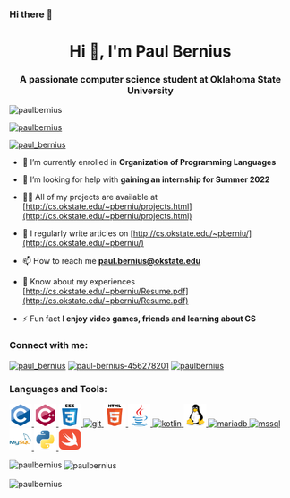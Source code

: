 ### Hi there 👋

<!--
**paulbernius/paulbernius** is a ✨ _special_ ✨ repository because its `README.md` (this file) appears on your GitHub profile.

Here are some ideas to get you started:

- 🔭 I’m currently working on ...
- 🌱 I’m currently learning ...
- 👯 I’m looking to collaborate on ...
- 🤔 I’m looking for help with ...
- 💬 Ask me about ...
- 📫 How to reach me: ...
- 😄 Pronouns: ...
- ⚡ Fun fact: ...
-->

<h1 align="center">Hi 👋, I'm Paul Bernius</h1>
<h3 align="center">A passionate computer science student at Oklahoma State University</h3>

<p align="left"> <img src="https://komarev.com/ghpvc/?username=paulbernius&label=Profile%20views&color=0e75b6&style=flat" alt="paulbernius" /> </p>

<p align="left"> <a href="https://github.com/ryo-ma/github-profile-trophy"><img src="https://github-profile-trophy.vercel.app/?username=paulbernius" alt="paulbernius" /></a> </p>

<p align="left"> <a href="https://twitter.com/paul_bernius" target="blank"><img src="https://img.shields.io/twitter/follow/paul_bernius?logo=twitter&style=for-the-badge" alt="paul_bernius" /></a> </p>

- 🌱 I’m currently enrolled in **Organization of Programming Languages**

- 🤝 I’m looking for help with **gaining an internship for Summer 2022**

- 👨‍💻 All of my projects are available at [http://cs.okstate.edu/~pberniu/projects.html](http://cs.okstate.edu/~pberniu/projects.html)

- 📝 I regularly write articles on [http://cs.okstate.edu/~pberniu/](http://cs.okstate.edu/~pberniu/)

- 📫 How to reach me **paul.bernius@okstate.edu**

- 📄 Know about my experiences [http://cs.okstate.edu/~pberniu/Resume.pdf](http://cs.okstate.edu/~pberniu/Resume.pdf)

- ⚡ Fun fact **I enjoy video games, friends and learning about CS**

<h3 align="left">Connect with me:</h3>
<p align="left">
<a href="https://twitter.com/paul_bernius" target="blank"><img align="center" src="https://raw.githubusercontent.com/rahuldkjain/github-profile-readme-generator/master/src/images/icons/Social/twitter.svg" alt="paul_bernius" height="30" width="40" /></a>
<a href="https://linkedin.com/in/paul-bernius-456278201" target="blank"><img align="center" src="https://raw.githubusercontent.com/rahuldkjain/github-profile-readme-generator/master/src/images/icons/Social/linked-in-alt.svg" alt="paul-bernius-456278201" height="30" width="40" /></a>
<a href="https://instagram.com/paulbernius" target="blank"><img align="center" src="https://raw.githubusercontent.com/rahuldkjain/github-profile-readme-generator/master/src/images/icons/Social/instagram.svg" alt="paulbernius" height="30" width="40" /></a>
</p>

<h3 align="left">Languages and Tools:</h3>
<p align="left"> <a href="https://www.cprogramming.com/" target="_blank" rel="noreferrer"> <img src="https://raw.githubusercontent.com/devicons/devicon/master/icons/c/c-original.svg" alt="c" width="40" height="40"/> </a> <a href="https://www.w3schools.com/cpp/" target="_blank" rel="noreferrer"> <img src="https://raw.githubusercontent.com/devicons/devicon/master/icons/cplusplus/cplusplus-original.svg" alt="cplusplus" width="40" height="40"/> </a> <a href="https://www.w3schools.com/css/" target="_blank" rel="noreferrer"> <img src="https://raw.githubusercontent.com/devicons/devicon/master/icons/css3/css3-original-wordmark.svg" alt="css3" width="40" height="40"/> </a> <a href="https://git-scm.com/" target="_blank" rel="noreferrer"> <img src="https://www.vectorlogo.zone/logos/git-scm/git-scm-icon.svg" alt="git" width="40" height="40"/> </a> <a href="https://www.w3.org/html/" target="_blank" rel="noreferrer"> <img src="https://raw.githubusercontent.com/devicons/devicon/master/icons/html5/html5-original-wordmark.svg" alt="html5" width="40" height="40"/> </a> <a href="https://www.java.com" target="_blank" rel="noreferrer"> <img src="https://raw.githubusercontent.com/devicons/devicon/master/icons/java/java-original.svg" alt="java" width="40" height="40"/> </a> <a href="https://kotlinlang.org" target="_blank" rel="noreferrer"> <img src="https://www.vectorlogo.zone/logos/kotlinlang/kotlinlang-icon.svg" alt="kotlin" width="40" height="40"/> </a> <a href="https://www.linux.org/" target="_blank" rel="noreferrer"> <img src="https://raw.githubusercontent.com/devicons/devicon/master/icons/linux/linux-original.svg" alt="linux" width="40" height="40"/> </a> <a href="https://mariadb.org/" target="_blank" rel="noreferrer"> <img src="https://www.vectorlogo.zone/logos/mariadb/mariadb-icon.svg" alt="mariadb" width="40" height="40"/> </a> <a href="https://www.microsoft.com/en-us/sql-server" target="_blank" rel="noreferrer"> <img src="https://www.svgrepo.com/show/303229/microsoft-sql-server-logo.svg" alt="mssql" width="40" height="40"/> </a> <a href="https://www.mysql.com/" target="_blank" rel="noreferrer"> <img src="https://raw.githubusercontent.com/devicons/devicon/master/icons/mysql/mysql-original-wordmark.svg" alt="mysql" width="40" height="40"/> </a> <a href="https://www.python.org" target="_blank" rel="noreferrer"> <img src="https://raw.githubusercontent.com/devicons/devicon/master/icons/python/python-original.svg" alt="python" width="40" height="40"/> </a> <a href="https://developer.apple.com/swift/" target="_blank" rel="noreferrer"> <img src="https://raw.githubusercontent.com/devicons/devicon/master/icons/swift/swift-original.svg" alt="swift" width="40" height="40"/> </a> </p>

<p><img align="left" src="https://github-readme-stats.vercel.app/api/top-langs?username=paulbernius&show_icons=true&locale=en&layout=compact" alt="paulbernius" /></p>

<p>&nbsp;<img align="center" src="https://github-readme-stats.vercel.app/api?username=paulbernius&show_icons=true&locale=en" alt="paulbernius" /></p>

<p><img align="center" src="https://github-readme-streak-stats.herokuapp.com/?user=paulbernius&" alt="paulbernius" /></p>
